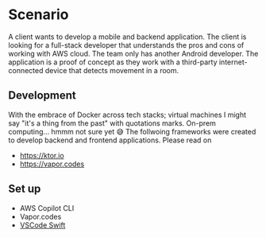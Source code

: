 # Scenario

A client wants to develop a mobile and backend application. The client is looking for a full-stack developer that understands the pros and cons of working with AWS cloud. The team only has another Android developer. The application is a proof of concept as they work with a third-party internet-connected device that detects movement in a room.

## Development

With the embrace of Docker across tech stacks; virtual machines I might say "it's a thing from the past" with quotations marks. On-prem computing... hmmm not sure yet 😅
The follwoing frameworks were created to develop backend and frontend applications. Please read on

- https://ktor.io
- https://vapor.codes

## Set up

- AWS Copilot CLI
- Vapor.codes
- [VSCode Swift](https://marketplace.visualstudio.com/items?itemName=sswg.swift-lang)